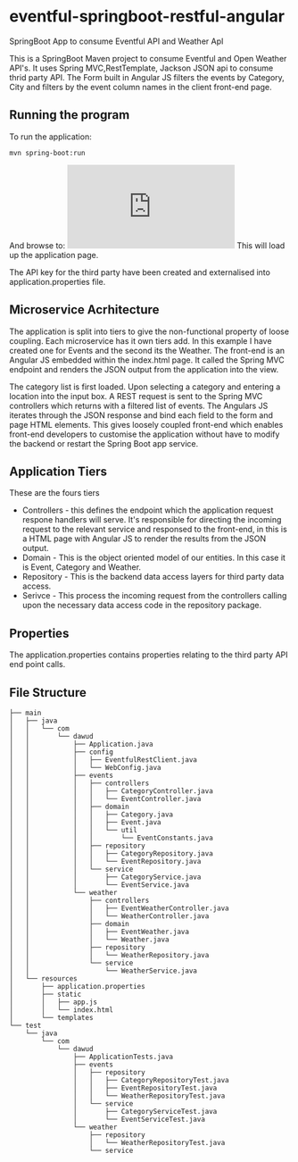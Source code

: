 # eventful-springboot-restful-angular
SpringBoot App to consume Eventful API and Weather ApI

This is a SpringBoot Maven project to consume Eventful and Open Weather API's. It uses Spring MVC,RestTemplate, Jackson JSON api to consume thrid party API.
The Form built in Angular JS filters the events by Category, City and filters by the event column names in the client front-end page.


## Running the program
To run the application:
```
mvn spring-boot:run
```

And browse to:
![http://localhost:8080/index.html](http://localhost:8080/index.html)
This will load up the application page.

The API key for the third party have been created and externalised into application.properties file.

## Microservice Acrhitecture
The application is split into tiers to give the non-functional property of loose coupling. 
Each microservice has it own tiers add. In this example I have created one for Events and the second its the Weather.
The front-end is an Angular JS embedded within the index.html page. It called the Spring MVC endpoint and renders the JSON output from the application into the view.

The category list is first loaded. Upon selecting a category and entering a location into the input box. A REST request is sent to the Spring MVC controllers which returns with a filtered list of events.
  The Angulars JS iterates through the JSON response and bind each field to the form and page HTML elements. This gives loosely coupled front-end which enables front-end developers to customise the application without have to modify the backend or restart the Spring Boot app service. 

## Application Tiers
These are the fours tiers
* Controllers - this defines the endpoint which the application request respone handlers will serve. It's responsible for directing the incoming request to the relevant service and responsed to the front-end, in this is a HTML page with Angular JS to render the results from the JSON output.
* Domain - This is the object oriented model of our entities. In this case it is Event, Category and Weather.
* Repository - This is the backend data access layers for third party data access.
* Serivce - This process the incoming request from the controllers calling upon the necessary data access code in the repository package.

## Properties
The application.properties contains properties relating to the third party API end point calls.

## File Structure
```
├── main
│   ├── java
│   │   └── com
│   │       └── dawud
│   │           ├── Application.java
│   │           ├── config
│   │           │   ├── EventfulRestClient.java
│   │           │   └── WebConfig.java
│   │           ├── events
│   │           │   ├── controllers
│   │           │   │   ├── CategoryController.java
│   │           │   │   └── EventController.java
│   │           │   ├── domain
│   │           │   │   ├── Category.java
│   │           │   │   ├── Event.java
│   │           │   │   └── util
│   │           │   │       └── EventConstants.java
│   │           │   ├── repository
│   │           │   │   ├── CategoryRepository.java
│   │           │   │   └── EventRepository.java
│   │           │   └── service
│   │           │       ├── CategoryService.java
│   │           │       └── EventService.java
│   │           └── weather
│   │               ├── controllers
│   │               │   ├── EventWeatherController.java
│   │               │   └── WeatherController.java
│   │               ├── domain
│   │               │   ├── EventWeather.java
│   │               │   └── Weather.java
│   │               ├── repository
│   │               │   └── WeatherRepository.java
│   │               └── service
│   │                   └── WeatherService.java
│   └── resources
│       ├── application.properties
│       ├── static
│       │   ├── app.js
│       │   └── index.html
│       └── templates
└── test
    └── java
        └── com
            └── dawud
                ├── ApplicationTests.java
                ├── events
                │   ├── repository
                │   │   ├── CategoryRepositoryTest.java
                │   │   ├── EventRepositoryTest.java
                │   │   └── WeatherRepositoryTest.java
                │   └── service
                │       ├── CategoryServiceTest.java
                │       └── EventServiceTest.java
                └── weather
                    ├── repository
                    │   └── WeatherRepositoryTest.java
                    └── service
```
